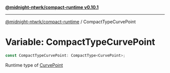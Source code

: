 [**@midnight-ntwrk/compact-runtime v0.10.1**](../README.md)

***

[@midnight-ntwrk/compact-runtime](../globals.md) / CompactTypeCurvePoint

# Variable: CompactTypeCurvePoint

```ts
const CompactTypeCurvePoint: CompactType<CurvePoint>;
```

Runtime type of [CurvePoint](../interfaces/CurvePoint.md)
